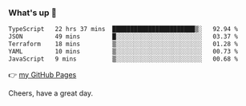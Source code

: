 ### What's up 👋

<!--START_SECTION:waka-->

```txt
TypeScript   22 hrs 37 mins  ███████████████████████▒░   92.94 %
JSON         49 mins         █░░░░░░░░░░░░░░░░░░░░░░░░   03.37 %
Terraform    18 mins         ▒░░░░░░░░░░░░░░░░░░░░░░░░   01.28 %
YAML         10 mins         ▒░░░░░░░░░░░░░░░░░░░░░░░░   00.73 %
JavaScript   9 mins          ▒░░░░░░░░░░░░░░░░░░░░░░░░   00.68 %
```

<!--END_SECTION:waka-->

👉 [my GitHub Pages](https://ykzhukian.github.io)

Cheers, have a great day.


